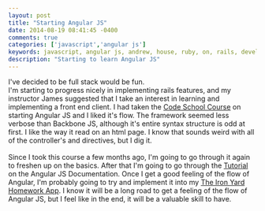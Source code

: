 ```yaml
---
layout: post
title: "Starting Angular JS"
date: 2014-08-19 08:41:45 -0400
comments: true
categories: ['javascript','angular js']
keywords: javascript, angular js, andrew, house, ruby, on, rails, developer, engineer, junior
description: "Starting to learn Angular JS"
---
```

I've decided to be full stack would be fun. <br>
I'm starting to progress nicely in implementing rails features, and my instructor
James suggested that I take an interest in learning and implementing a
front end client.
I had taken the [Code School Course](https://www.codeschool.com/courses/shaping-up-with-angular-js)
on starting Angular JS and I liked it's flow.
The framework seemed less verbose than Backbone JS, although it's entire syntax
structure is odd at first.
I like the way it read on an html page.
I know that sounds weird with all of the controller's and directives, but I dig it.<br><br>
Since I took this course a few months ago, I'm going to go through it again to
freshen up on the basics.
After that I'm going to go through the [Tutorial](https://docs.angularjs.org/tutorial/)
on the Angular JS Documentation.
Once I get a good feeling of the flow of Angular, I'm probably going to try and
implement it into my [The Iron Yard Homework App](tiy-homework.herokuapp.com).
I know it will be a long road to get a feeling of the flow of Angular JS, but I
feel like in the end, it will be a valuable skill to have.
